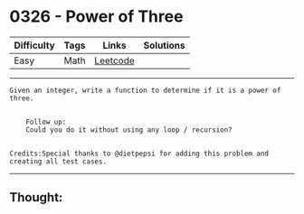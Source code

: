 # 0326 - Power of Three

Difficulty  | Tags | Links | Solutions
----------- | ---- | ----- | -----
Easy | Math | [Leetcode](https://leetcode.com/problems/power-of-three/description/) |


-----------

```
Given an integer, write a function to determine if it is a power of three.


    Follow up:
    Could you do it without using any loop / recursion?


Credits:Special thanks to @dietpepsi for adding this problem and creating all test cases.
```

-----------

## Thought:
